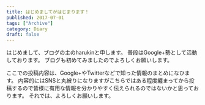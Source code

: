 ```yaml
---
title: はじめましてがはじまります！
published: 2017-07-01
tags: ["Archive"]
category: Diary
draft: false
---
```

はじめまして、ブログの主のharukinと申します。
普段はGoogle+勢として活動しております。
ブログも初めてみましたのでよろしくお願いします。

ここでの投稿内容は、Google+やTwitterなどで知った情報のまとめになひます。
内容的にはSNSと丸被りになりますがこちらではある程度纏まってから投稿するので皆様に有用な情報を分かりやすく伝えられるのではないかと思っております。
それでは、よろしくお願いします。